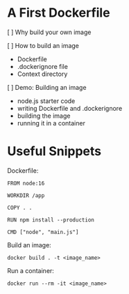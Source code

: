 # A First Dockerfile

[ ] Why build your own image

[ ] How to build an image
  - Dockerfile
  - .dockerignore file
  - Context directory

[ ] Demo: Building an image
  - node.js starter code
  - writing Dockerfile and .dockerignore
  - building the image
  - running it in a container





































# Useful Snippets


Dockerfile:

```
FROM node:16

WORKDIR /app

COPY . .

RUN npm install --production

CMD ["node", "main.js"]

```

Build an image:

```
docker build . -t <image_name>
```

Run a container:

```
docker run --rm -it <image_name>
```

